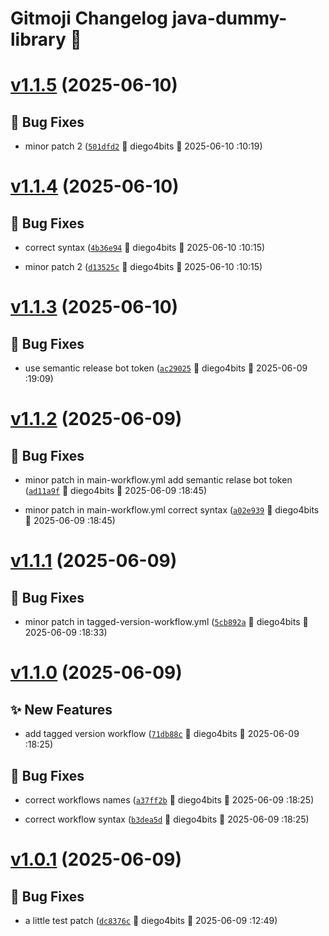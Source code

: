 # Gitmoji Changelog java-dummy-library 🎈

# [v1.1.5](https://github.com/diego4bits/java-dummy-library/compare/1.1.4...1.1.5) (2025-06-10)

## 🐛 Bug Fixes
-  minor patch 2 ([`501dfd2`](https://github.com/diego4bits/java-dummy-library/commits/501dfd2) 👷 diego4bits &#x1F4C5; 2025-06-10 :10:19)

# [v1.1.4](https://github.com/diego4bits/java-dummy-library/compare/1.1.3...1.1.4) (2025-06-10)

## 🐛 Bug Fixes
-  correct syntax ([`4b36e94`](https://github.com/diego4bits/java-dummy-library/commits/4b36e94) 👷 diego4bits &#x1F4C5; 2025-06-10 :10:15)

-  minor patch 2 ([`d13525c`](https://github.com/diego4bits/java-dummy-library/commits/d13525c) 👷 diego4bits &#x1F4C5; 2025-06-10 :10:15)

# [v1.1.3](https://github.com/diego4bits/java-dummy-library/compare/1.1.2...1.1.3) (2025-06-10)

## 🐛 Bug Fixes
-  use semantic release bot token ([`ac29025`](https://github.com/diego4bits/java-dummy-library/commits/ac29025) 👷 diego4bits &#x1F4C5; 2025-06-09 :19:09)

# [v1.1.2](https://github.com/diego4bits/java-dummy-library/compare/1.1.1...1.1.2) (2025-06-09)

## 🐛 Bug Fixes
-  minor patch in main-workflow.yml add semantic relase bot token ([`ad11a9f`](https://github.com/diego4bits/java-dummy-library/commits/ad11a9f) 👷 diego4bits &#x1F4C5; 2025-06-09 :18:45)

-  minor patch in main-workflow.yml correct syntax ([`a02e939`](https://github.com/diego4bits/java-dummy-library/commits/a02e939) 👷 diego4bits &#x1F4C5; 2025-06-09 :18:45)

# [v1.1.1](https://github.com/diego4bits/java-dummy-library/compare/1.1.0...1.1.1) (2025-06-09)

## 🐛 Bug Fixes
-  minor patch in tagged-version-workflow.yml ([`5cb892a`](https://github.com/diego4bits/java-dummy-library/commits/5cb892a) 👷 diego4bits &#x1F4C5; 2025-06-09 :18:33)

# [v1.1.0](https://github.com/diego4bits/java-dummy-library/compare/1.0.1...1.1.0) (2025-06-09)

## ✨ New Features
-  add tagged version workflow ([`71db88c`](https://github.com/diego4bits/java-dummy-library/commits/71db88c) 👷 diego4bits &#x1F4C5; 2025-06-09 :18:25)

## 🐛 Bug Fixes
-  correct workflows names ([`a37ff2b`](https://github.com/diego4bits/java-dummy-library/commits/a37ff2b) 👷 diego4bits &#x1F4C5; 2025-06-09 :18:25)

-  correct workflow syntax ([`b3dea5d`](https://github.com/diego4bits/java-dummy-library/commits/b3dea5d) 👷 diego4bits &#x1F4C5; 2025-06-09 :18:25)

# [v1.0.1](https://github.com/diego4bits/java-dummy-library/compare/1.0.0...1.0.1) (2025-06-09)

## 🐛 Bug Fixes
-  a little test patch ([`dc8376c`](https://github.com/diego4bits/java-dummy-library/commits/dc8376c) 👷 diego4bits &#x1F4C5; 2025-06-09 :12:49)
